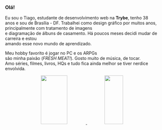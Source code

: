 ### Olá!

  Eu sou o Tiago, estudante de desenvolvimento web na <strong><a href="https://www.betrybe.com/" style="text-decoration: none">Trybe</a></strong>, tenho 38 anos e sou de Brasília - DF. Trabalhei como design gráfico por muitos anos, principalmente com tratamento de imagens <br> e diagramação de álbuns de casamento. Há poucos meses decidi mudar de carreira e estou <br> amando esse novo mundo de aprendizado.

  Meu hobby favorito é jogar no PC e os ARPGs <br> são minha paixão (<em>FRESH MEAT!</em>). Gosto muito de música, de tocar. <br> Amo séries, filmes, livros, HQs e tudo fica ainda melhor se tiver nerdice envolvida.

<div align="center">
  <a href="https://github.com/TiLourinho">
  <img height="160em" width="41.5%" src="https://github-readme-stats.vercel.app/api?username=TiLourinho&show_icons=true&theme=graywhite&include_all_commits=true&count_private=true"/>
  <img height="160em" width="35%" src="https://github-readme-stats.vercel.app/api/top-langs/?username=TiLourinho&layout=compact&langs_count=7&theme=graywhite"/>
</div>
